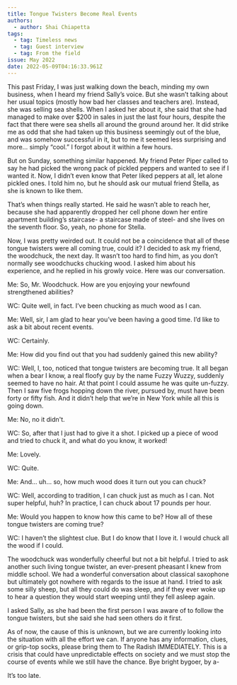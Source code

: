```yaml
---
title: Tongue Twisters Become Real Events
authors:
  - author: Shai Chiapetta
tags:
  - tag: Timeless news
  - tag: Guest interview
  - tag: From the field
issue: May 2022
date: 2022-05-09T04:16:33.961Z
---
```

This past Friday, I was just walking down the beach, minding my own business, when I heard my friend Sally’s voice. But she wasn’t talking about her usual topics (mostly how bad her classes and teachers are). Instead, she was selling sea shells. When I asked her about it, she said that she had managed to make over $200 in sales in just the last four hours, despite the fact that there were sea shells all around the ground around her. It did strike me as odd that she had taken up this business seemingly out of the blue, and was somehow successful in it, but to me it seemed less surprising and more… simply “cool.” I forgot about it within a few hours.

But on Sunday, something similar happened. My friend Peter Piper called to say he had picked the wrong pack of pickled peppers and wanted to see if I wanted it. Now, I didn’t even know that Peter liked peppers at all, let alone pickled ones. I told him no, but he should ask our mutual friend Stella, as she is known to like them.

That’s when things really started. He said he wasn’t able to reach her, because she had apparently dropped her cell phone down her entire apartment building’s staircase- a staircase made of steel- and she lives on the seventh floor. So, yeah, no phone for Stella.

Now, I was pretty weirded out. It could not be a coincidence that all of these tongue twisters were all coming true, could it? I decided to ask my friend, the woodchuck, the next day. It wasn’t too hard to find him, as you don’t normally see woodchucks chucking wood. I asked him about his experience, and he replied in his growly voice. Here was our conversation.

Me: So, Mr. Woodchuck. How are you enjoying your newfound strengthened abilities?

WC: Quite well, in fact. I’ve been chucking as much wood as I can.

Me: Well, sir, I am glad to hear you’ve been having a good time. I’d like to ask a bit about recent events.

WC: Certainly.

Me: How did you find out that you had suddenly gained this new ability?

WC: Well, I, too, noticed that tongue twisters are becoming true. It all began when a bear I know, a real floofy guy by the name Fuzzy Wuzzy, suddenly seemed to have no hair. At that point I could assume he was quite un-fuzzy. Then I saw five frogs hopping down the river, pursued by, must have been forty or fifty fish. And it didn’t help that we’re in New York while all this is going down.

Me: No, no it didn't.

WC: So, after that I just had to give it a shot. I picked up a piece of wood and tried to chuck it, and what do you know, it worked!

Me: Lovely.

WC: Quite.

Me: And… uh… so, how much wood does it turn out you can chuck?

WC: Well, according to tradition, I can chuck just as much as I can. Not super helpful, huh? In practice, I can chuck about 17 pounds per hour.

Me: Would you happen to know how this came to be? How all of these tongue twisters are coming true?

WC: I haven’t the slightest clue. But I do know that I love it. I would chuck all the wood if I could.

The woodchuck was wonderfully cheerful but not a bit helpful. I tried to ask another such living tongue twister, an ever-present pheasant I knew from middle school. We had a wonderful conversation about classical saxophone but ultimately got nowhere with regards to the issue at hand. I tried to ask some silly sheep, but all they could do was sleep, and if they ever woke up to hear a question they would start weeping until they fell asleep again. 

I asked Sally, as she had been the first person I was aware of to follow the tongue twisters, but she said she had seen others do it first.

As of now, the cause of this is unknown, but we are currently looking into the situation with all the effort we can. If anyone has any information, clues, or grip-top socks, please bring them to The Radish IMMEDIATELY. This is a crisis that could have unpredictable effects on society and we must stop the course of events while we still have the chance. Bye bright bygoer, by a-

It’s too late.